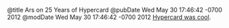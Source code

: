 @title Ars on 25 Years of Hypercard
@pubDate Wed May 30 17:46:42 -0700 2012
@modDate Wed May 30 17:46:42 -0700 2012
<a href="http://arstechnica.com/apple/2012/05/25-years-of-hypercard-the-missing-link-to-the-web/">Hypercard was cool</a>.
